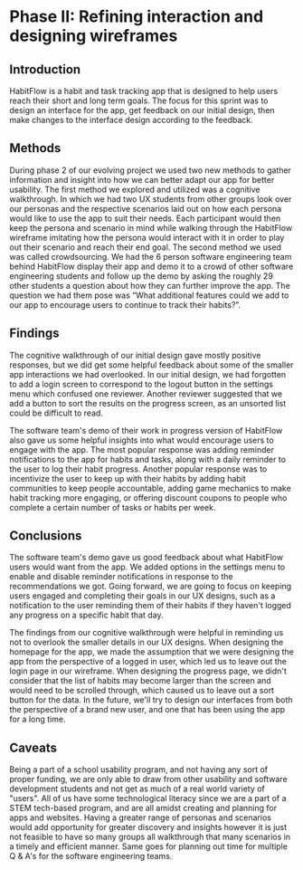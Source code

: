 # Phase II: Refining interaction and designing wireframes

## Introduction

HabitFlow is a habit and task tracking app that is designed to help users reach their short and long term goals.  The focus for this sprint was to design an interface for the app, get feedback on our initial design, then make changes to the interface design according to the feedback.

## Methods

During phase 2 of our evolving project we used two new methods to gather information and insight into how we can better adapt our app for better usability. The first method we explored and utilized was a cognitive walkthrough. In which we had two UX students from other groups look over our personas and the respective scenarios laid out on how each persona would like to use the app to suit their needs. Each participant would then keep the persona and scenario in mind while walking through the HabitFlow wireframe imitating how the persona would interact with it in order to play out their scenario and reach their end goal. The second method we used was called crowdsourcing. We had the 6 person software engineering team behind HabitFlow display their app and demo it to a crowd of other software engineering students and follow up the demo by asking the roughly 29 other students a question about how they can further improve the app. The question we had them pose was “What additional features could we add to our app to encourage users to continue to track their habits?”.

## Findings

The cognitive walkthrough of our initial design gave mostly positive responses, but we did get some helpful feedback about some of the smaller app interactions we had overlooked.  In our initial design, we had forgotten to add a login screen to correspond to the logout button in the settings menu which confused one reviewer.  Another reviewer suggested that we add a button to sort the results on the progress screen, as an unsorted list could be difficult to read.

The software team's demo of their work in progress version of HabitFlow also gave us some helpful insights into what would encourage users to engage with the app.  The most popular response was adding reminder notifications to the app for habits and tasks, along with a daily reminder to the user to log their habit progress.  Another popular response was to incentivize the user to keep up with their habits by adding habit communities to keep people accountable, adding game mechanics to make habit tracking more engaging, or offering discount coupons to people who complete a certain number of tasks or habits per week.

## Conclusions

The software team's demo gave us good feedback about what HabitFlow users would want from the app.  We added options in the settings menu to enable and disable reminder notifications in response to the recommendations we got.  Going forward, we are going to focus on keeping users engaged and completing their goals in our UX designs, such as a notification to the user reminding them of their habits if they haven't logged any progress on a specific habit that day.

The findings from our cognitive walkthrough were helpful in reminding us not to overlook the smaller details in our UX designs.  When designing the homepage for the app, we made the assumption that we were designing the app from the perspective of a logged in user, which led us to leave out the login page in our wireframe. When designing the progress page, we didn't consider that the list of habits may become larger than the screen and would need to be scrolled through, which caused us to leave out a sort button for the data.  In the future, we'll try to design our interfaces from both the perspective of a brand new user, and one that has been using the app for a long time.

## Caveats

Being a part of a school usability program, and not having any sort of proper funding, we are only able to draw from other usability and software development students and not get as much of a real world variety of "users". All of us have some technological literacy since we are a part of a STEM tech-based program, and are all amidst creating and planning for apps and websites. Having a greater range of personas and scenarios would add opportunity for greater discovery and insights however it is just not feasible to have so many groups all walkthrough that many scenarios in a timely and efficient manner. Same goes for planning out time for multiple Q & A's for the software engineering teams.